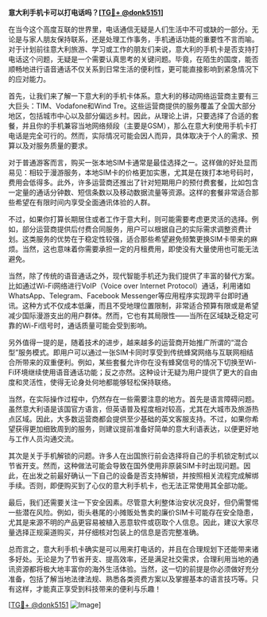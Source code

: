 **意大利手机卡可以打电话吗？[[TG💪+ @donk5151](https://t.me/s/donk5151)]**

在当今这个高度互联的世界里，电话通信无疑是人们生活中不可或缺的一部分。无论是与家人朋友保持联系，还是处理工作事务，手机通话功能的重要性不言而喻。对于计划前往意大利旅游、学习或工作的朋友们来说，意大利的手机卡是否支持打电话这个问题，无疑是一个需要认真思考的关键问题。毕竟，在陌生的国度，能否顺畅地进行语音通话不仅关系到日常生活的便利性，更可能直接影响到紧急情况下的应对能力。

首先，让我们来了解一下意大利的手机卡体系。意大利的移动网络运营商主要有三大巨头：TIM、Vodafone和Wind Tre。这些运营商提供的服务覆盖了全国大部分地区，包括城市中心以及部分偏远乡村。因此，从理论上讲，只要选择了合适的套餐，并且你的手机兼容当地网络频段（主要是GSM），那么在意大利使用手机卡打电话是完全可行的。然而，实际情况可能会因人而异，具体取决于个人的需求、预算以及对服务质量的要求。

对于普通游客而言，购买一张本地SIM卡通常是最佳选择之一。这样做的好处显而易见：相较于漫游服务，本地SIM卡的价格更加实惠，尤其是在拨打本地号码时，费用会低得多。此外，许多运营商还推出了针对短期用户的预付费套餐，比如包含一定量的通话分钟数、短信条数以及移动数据流量等资源。这样的套餐非常适合那些希望在有限时间内享受全面通讯体验的人群。

不过，如果你打算长期居住或者工作于意大利，则可能需要考虑更灵活的选择。例如，部分运营商提供后付费合同服务，用户可以根据自己的实际需求调整资费计划。这类服务的优势在于稳定性较强，适合那些希望避免频繁更换SIM卡带来的麻烦。当然，这也意味着你需要承担一定的月租费用，即使没有大量使用也可能无法避免。

当然，除了传统的语音通话之外，现代智能手机还为我们提供了丰富的替代方案。比如通过Wi-Fi网络进行VoIP（Voice over Internet Protocol）通话，利用诸如WhatsApp、Telegram、Facebook Messenger等应用程序实现跨平台即时通讯。这种方式不仅成本低廉，而且不受地理位置限制，非常适合预算有限或是希望减少国际漫游支出的用户群体。然而，它也有其局限性——当所在区域缺乏稳定可靠的Wi-Fi信号时，通话质量可能会受到影响。

另外值得一提的是，随着技术的进步，越来越多的运营商开始推广所谓的“混合型”服务模式。即用户可以通过一张SIM卡同时享受到传统蜂窝网络与互联网相结合所带来的双重便利。例如，某些套餐允许你在没有蜂窝信号的情况下切换至Wi-Fi环境继续使用语音通话功能；反之亦然。这种设计无疑为用户提供了更大的自由度和灵活性，使得无论身处何地都能够轻松保持联络。

当然，在实际操作过程中，仍然存在一些需要注意的地方。首先是语言障碍问题。虽然意大利语是该国官方语言，但英语普及程度相对较高，尤其在大城市及旅游热点区域。因此，大多数运营商都会提供至少基础的英文客服支持。不过，如果你希望获得更加细致周到的服务，则建议提前准备好简单的意大利语表达，以便更好地与工作人员沟通交流。

其次是关于手机解锁的问题。许多人在出国旅行前会选择将自己的手机锁定制式以节省开支。然而，这种做法可能会导致在国外使用非原装SIM卡时出现问题。因此，在出发之前最好确认一下自己的设备是否支持解锁，并按照相关流程完成解绑手续。否则，即便购买到了心仪的意大利手机卡，也无法正常使用其全部功能。

最后，我们还需要关注一下安全因素。尽管意大利整体治安状况良好，但仍需警惕一些潜在风险。例如，街头巷尾的小摊贩处售卖的廉价SIM卡可能存在安全隐患，尤其是来源不明的产品更容易被植入恶意软件或窃取个人信息。因此，建议大家尽量选择正规渠道购买，并仔细核对包装上的信息是否完整准确。

总而言之，意大利手机卡确实是可以用来打电话的，并且在合理规划下还能带来诸多好处。无论是为了节省开支、提高效率，还是满足社交需求，合理利用当地的通讯资源都将极大地丰富你的海外生活体验。当然，这一切的前提是你必须做好充分准备，包括了解当地法律法规、熟悉各类资费方案以及掌握基本的语言技巧等。只有这样，才能真正享受到科技带来的便利与乐趣！

[[TG💪+ @donk5151](https://t.me/s/donk5151) ![Image](https://i.postimg.cc/rwNCRYN7/Snipaste-2025-04-30-17-27-05.png)]